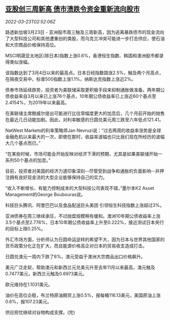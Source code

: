 <!--1648004463000-->
[亚股创三周新高 债市溃跌令资金重新流向股市](https://cn.reuters.com/article/global-market-asia-stocks-bond-0323-idCNKCS2LK07B)
------

<div><i>2022-03-23T02:52:06Z</i></div><p>路透新加坡3月23日 - 亚洲股市周三触及三周新高，因为逃离暴跌债市的现金流向了大型科技公司和其他遭重创的类股，而乌克兰冲突可能进一步打击供应，使石油和大宗商品价格保持高位。</p><p>MSCI明晟亚太地区(除日本)指数上涨0.6%，香港恒生指数、韩国和澳洲股市都录得类似涨幅。</p><p>该指数达到了3月4日以来的最高点。日本日经指数跳涨2.5%，触及两个月高点，在隔夜交易中，标普500指数上涨1.1%，纳斯达克指数上涨近2%。</p><p>债券市场延续跌势，投资者为美联储采取更积极手段来抑制通胀做准备。两年期公债收益率自3月以来已上涨76个基点，10年期公债收益率已上涨近60个基点至2.4154%，为2019年以来最高。</p><p>在美联储主席鲍威尔提出可能进行比往常幅度更大的加息后，几个月前开始的抛售在最近几日动能加剧。因此，对利率敏感的日圆兑美元周三跌至六年低点121.41。</p><p>NatWest Markets的利率策略师Jan Nevruzi说：“过去两周的收益率涨势是全球金融危机以来最大的一次，即使在那时，收益率波幅也只比我们现在所经历的波幅大几个基点而已。”</p><p>“在某些时候，市场可能会开始反映对经济下滑的预期，尤其是如果美联储开始一系列50个基点的加息。”</p><p>目前，投资者对美国的经济力道印象深刻--尽管受到战争和通胀的负面影响--并押注拥有良好现金流的大型企业能够保持自己的实力。</p><p>“收入不断增长、有能力控制成本的大型科技公司表现不错，”墨尔本K2 Asset Management的George Boubouras说。</p><p>科技巨头腾讯、阿里巴巴以及食品配送巨头美团 引领恒生科技指数上涨超过3%。</p><p>亚洲债券在周三继续承压，不过抛盘规模稍有缓和。澳洲10年期公债收益率上涨3.5个基点至2.776%，日本10年期公债收益率上升至0.222%，接近测试日本央行的目标上限0.25%。</p><p>外汇市场方面，分析师认为日圆命运逆转的希望不大，因为日本与世界其他国家的货币政策分化正在扩大，而且能源价格高企对日本的贸易收支造成打击。</p><p>日圆兑澳元一周内下跌了6%，澳元受益于澳洲大宗商品出口价格飙升。</p><p>美元广泛走软，帮助澳元和新西兰元兑美元升至去年11月以来最高，澳元触及0.7477美元，新西兰元触及0.6973美元。</p><p>欧元维持在1.1031美元。</p><p>油价在高位企稳，布兰特原油期货上涨0.5%，报每桶116.13美元，美国原油上涨0.6%，报107.23美元。</p><p>供应担忧继续对谷物构成支撑。(完)</p>
